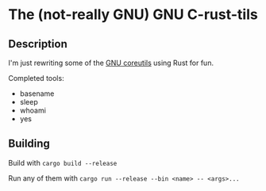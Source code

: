 # The (not-really GNU) GNU C-rust-tils

## Description

I'm just rewriting some of the [GNU coreutils](https://www.gnu.org/software/coreutils/coreutils.html#source) using Rust for fun.

Completed tools:
- basename
- sleep
- whoami
- yes

## Building

Build with `cargo build --release`

Run any of them with `cargo run --release --bin <name> -- <args>...`
